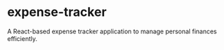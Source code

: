 # expense-tracker
A React-based expense tracker application to manage personal finances efficiently.
